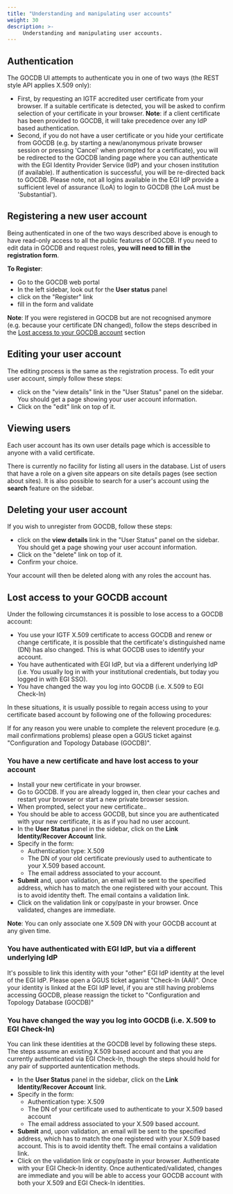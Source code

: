 ```yaml
---
title: "Understanding and manipulating user accounts"
weight: 30
description: >-
     Understanding and manipulating user accounts.
---
```


## Authentication

The GOCDB UI attempts to authenticate you in one of two ways (the REST style API
applies X.509 only):

- First, by requesting an IGTF accredited user certificate from your browser. If
a suitable certificate is detected, you will be asked to confirm selection of your
certificate in your browser. **Note**: if a client certificate has been provided
to GOCDB, it will take precedence over any IdP based authentication.
- Second, if you do not have a user certificate or you hide your certificate from
GOCDB (e.g. by starting a new/anonymous private browser session or pressing
'Cancel' when prompted for a certificate), you will be redirected to the GOCDB
landing page where you can authenticate with the EGI Identity Provider Service
(IdP) and your chosen institution (if available). If authentication is
successful, you will be re-directed back to GOCDB. Please note, not all logins
available in the EGI IdP provide a sufficient level of assurance (LoA) to
login to GOCDB (the LoA must be 'Substantial').

## Registering a new user account

Being authenticated in one of the two ways described above is enough to have
read-only access to all the public features of GOCDB. If you need to edit data
in GOCDB and request roles, **you will need to fill in the registration form**.

**To Register**:

- Go to the GOCDB web portal
- In the left sidebar, look out for the **User status** panel
- click on the "Register" link
- fill in the form and validate

**Note**: If you were registered in GOCDB but are not recognised anymore (e.g.
because your certificate DN changed), follow the steps described in the
[Lost access to your GOCDB account](#lost-access-to-your-gocdb-account) section

## Editing your user account

The editing process is the same as the registration process. To edit your user
account, simply follow these steps:

- click on the "view details" link in the "User Status" panel on the sidebar.
You should get a page showing your user account information.
- Click on the "edit" link on top of it.

## Viewing users

Each user account has its own user details page which is accessible to anyone
with a valid certificate.

There is currently no facility for listing all users in the database. List of
users that have a role on a given site appears on site details pages (see
section about sites). It is also possible to search for a user's account using
the **search** feature on the sidebar.

## Deleting your user account

If you wish to unregister from GOCDB, follow these steps:

- click on the **view details** link in the "User Status" panel on the sidebar.
You should get a page showing your user account information.
- Click on the "delete" link on top of it.
- Confirm your choice.

Your account will then be deleted along with any roles the account has.

## Lost access to your GOCDB account

Under the following circumstances it is possible to lose access to a GOCDB account:

- You use your IGTF X.509 certificate to access GOCDB and renew or change
certificate, it is possible that the certificate's distinguished name
(DN) has also changed. This is what GOCDB uses to identify your account.
- You have authenticated with EGI IdP, but via a different underlying IdP
(i.e. You usually log in with your institutional credentials, but today you
logged in with EGI SSO).
- You have changed the way you log into GOCDB (i.e. X.509 to EGI Check-In)

In these situations, it is usually possible to regain access using to your
certificate based account by following one of the following procedures:

If for any reason you were unable to complete the relevent procedure (e.g.
mail confirmations problems) please open a GGUS ticket against
"Configuration and Topology Database (GOCDB)".

### You have a new certificate and have lost access to your account

- Install your new certificate in your browser.
- Go to GOCDB. If you are already logged in, then clear your caches and restart
your browser or start a new private browser session.
- When prompted, select your new certificate..
- You should be able to access GOCDB, but since you are authenticated with your
new certificate, it is as if you had no user account.
- In the **User Status** panel in the sidebar, click on the
**Link Identity/Recover Account** link.
- Specify in the form:
  - Authentication type: X.509
  - The DN of your old certificate previously used to authenticate to your
  X.509 based account.
  - The email address associated to your account.
- **Submit** and, upon validation, an email will be sent to the specified address, which has to
match the one registered with your account. This is to avoid identity theft. The
email contains a validation link.
- Click on the validation link or copy/paste in your browser. Once validated,
changes are immediate.

**Note**: You can only associate one X.509 DN with your GOCDB account at any given time.

### You have authenticated with EGI IdP, but via a different underlying IdP

It's possible to link this identity with your "other" EGI IdP identity at the
level of the EGI IdP. Please open a GGUS ticket aganist "Check-In (AAI)". Once
your identity is linked at the EGI IdP level, if you are still having problems
accessing GOCDB, please reassign the ticket to
"Configuration and Topology Database (GOCDB)"

### You have changed the way you log into GOCDB (i.e. X.509 to EGI Check-In)

You can link these identities at the GOCDB level by following these steps.
The steps assume an existing X.509 based account and that you are currently
authenticated via EGI Check-In, though the steps should hold for any pair
of supported auntentication methods.

- In the **User Status** panel in the sidebar, click on the
**Link Identity/Recover Account** link.
- Specify in the form:
  - Authentication type: X.509
  - The DN of your certificate used to authenticate to your X.509 based account
  - The email address associated to your X.509 based account.
- **Submit** and, upon validation, an email will be sent to the specified address, which has to
match the one registered with your X.509 based account. This is to avoid identity theft. The
email contains a validation link.
- Click on the validation link or copy/paste in your browser.
Authenticate with your EGI Check-In identity. Once authenticated/validated, changes
are immediate and you will be able to access your GOCDB account with both your
X.509 and EGI Check-In identities.
